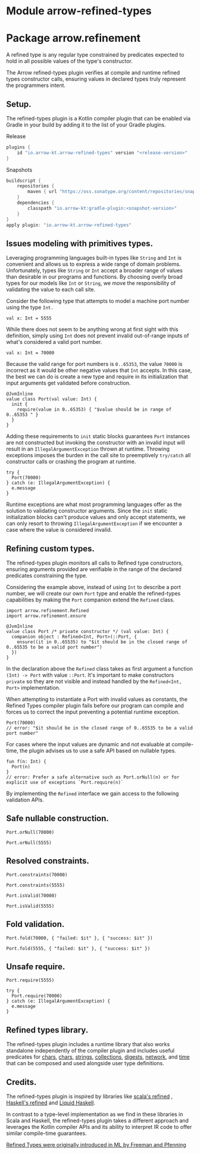 # Module arrow-refined-types

# Package arrow.refinement

A refined type is any regular type constrained by predicates expected to hold in all possible values of the type's
constructor.

The Arrow refined-types plugin verifies at compile and runtime refined types constructor calls, ensuring values in
declared types truly represent the programmers intent.

## Setup.

The refined-types plugin is a Kotlin compiler plugin that can be enabled via Gradle in your build by adding it to the
list of your Gradle plugins.

Release

```groovy
plugins {
    id "io.arrow-kt.arrow-refined-types" version "<release-version>"
}
```

Snapshots

```groovy
buildscript {
    repositories {
        maven { url "https://oss.sonatype.org/content/repositories/snapshots/" }
    }
    dependencies {
        classpath "io.arrow-kt:gradle-plugin:<snapshot-version>"
    }
}
apply plugin: "io.arrow-kt.arrow-refined-types"
```

## Issues modeling with primitives types.

Leveraging programming languages built-in types like `String` and `Int` is convenient and allows us to express a wide
range of domain problems. Unfortunately, types like `String` or `Int` accept a broader range of values than desirable in
our programs and functions. By choosing overly broad types for our models like `Int` or `String`, we move the
responsibility of validating the value to each call site.

Consider the following type that attempts to model a machine port number using the type `Int.`

```kotlin:ank
val x: Int = 5555
```

While there does not seem to be anything wrong at first sight with this definition, simply using `Int` does not prevent
invalid out-of-range inputs of what's considered a valid port number.

```kotlin:ank
val x: Int = 70000
```

Because the valid range for port numbers is `0..65353`, the value `70000` is incorrect as it would be other negative
values that `Int` accepts. In this case, the best we can do is create a new type and require in its initialization that
input arguments get validated before construction.

```kotlin:ank
@JvmInline
value class Port(val value: Int) {
  init {
    require(value in 0..65353) { "$value should be in range of 0..65353 " }
  }
}
```

Adding these requirements to `init` static blocks guarantees `Port` instances are not constructed but invoking the
constructor with an invalid input will result in an `IllegalArgumentException` thrown at runtime.
Throwing exceptions imposes the burden in the call site to preemptively `try/catch` all constructor calls or crashing the program at runtime.

```kotlin:ank
try { 
  Port(70000) 
} catch (e: IllegalArgumentException) { 
  e.message
}
```

Runtime exceptions are what most programming languages offer as the solution to validating constructor arguments. Since
the `init` static initialization blocks can't produce values and only accept statements, we can only resort to
throwing `IllegalArgumentException` if we encounter a case where the value is considered invalid.

## Refining custom types.

The refined-types plugin monitors all calls to Refined type constructors, ensuring arguments provided are verifiable in
the range of the declared predicates constraining the type.

Considering the example above, instead of using `Int` to describe a port number, we will create our own `Port` type and
enable the refined-types capabilities by making the `Port` companion extend the `Refined` class.

```kotlin:ank
import arrow.refinement.Refined
import arrow.refinement.ensure

@JvmInline
value class Port /* private constructor */ (val value: Int) {
  companion object : Refined<Int, Port>(::Port, {
    ensure((it in 0..65535) to "$it should be in the closed range of 0..65535 to be a valid port number")
  })
}
```

In the declaration above the `Refined` class takes as first argument a function `(Int) -> Port` with value `::Port`.
It's important to make constructors `private` so they are not visible and instead handled by the `Refined<Int, Port>`
implementation.

When attempting to instantiate a Port with invalid values as constants, the Refined Types compiler plugin fails before
our program can compile and forces us to correct the input preventing a potential runtime exception.

```kotlin:ank:silent
Port(70000)
// error: "$it should be in the closed range of 0..65535 to be a valid port number"
```

For cases where the input values are dynamic and not evaluable at compile-time, the plugin advises us to use a safe API
based on nullable types.

```kotlin:ank
fun f(n: Int) {
  Port(n)
}
// error: Prefer a safe alternative such as Port.orNull(n) or for explicit use of exceptions `Port.require(n)`
```

By implementing the `Refined` interface we gain access to the following validation APIs.

## Safe nullable construction.

```kotlin:ank
Port.orNull(70000)
```

```kotlin:ank
Port.orNull(5555)
```

## Resolved constraints.

```kotlin:ank
Port.constraints(70000)
```

```kotlin:ank
Port.constraints(5555)
```

```kotlin:ank
Port.isValid(70000)
```

 ```kotlin:ank
 Port.isValid(5555)
 ```

## Fold validation.

```kotlin:ank
Port.fold(70000, { "failed: $it" }, { "success: $it" })
```

```kotlin:ank
Port.fold(5555, { "failed: $it" }, { "success: $it" })
```

## Unsafe require.

```kotlin:ank
Port.require(5555)
```

```kotlin:ank
try {
  Port.require(70000)
} catch (e: IllegalArgumentException) { 
  e.message
}
```

## Refined types library.

The refined-types plugin includes a runtime library that also works standalone independently of the compiler plugin and
includes useful predicates for [chars](/booleans/arrow-refined-types/arrow.refinement.booleans/), [chars](/apidocs/arrow-refined-types/arrow.refinement.chars/), [strings](/apidocs/arrow-refined-types/arrow.refinement.strings/), [collections](/apidocs/arrow-refined-types/arrow.refinement.collections/), [digests](/apidocs/arrow-refined-types/arrow.refinement.digests/), [network](/apidocs/arrow-refined-types/arrow.refinement.network/), and [time](/apidocs/arrow-refined-types/arrow.refinement.time/) that can be composed and used alongside user type
definitions.

## Credits.

The refined-types plugin is inspired by libraries like [scala's refined](https://github.com/fthomas/refined)
, [Haskell's refined](https://github.com/nikita-volkov/refined)
and [Liquid Haskell](https://ucsd-progsys.github.io/liquidhaskell-blog/).

In contrast to a type-level implementation as we find in these libraries in Scala and Haskell, the refined-types plugin
takes a different approach and leverages the Kotlin compiler APIs and its ability to interpret IR code to offer similar
compile-time guarantees.

[Refined Types were originally introduced in ML by Freeman and Pfenning](https://www.cs.cmu.edu/afs/cs.cmu.edu/user/fp/www/papers/pldi91.pdf)
